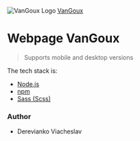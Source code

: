 ![VanGoux Logo](https://gromcode.s3.eu-central-1.amazonaws.com/front-end/html-css/lesson26/hw1/LogoSmallSolid.png)
[VanGoux](https://dereviankoviacheslav.github.io/Launch_websites/)
# Webpage VanGoux
> Supports mobile and desktop versions
> 
The tech stack is:
- [Node.js](https://nodejs.org/en)
- [npm](https://www.npmjs.com/)
- [Sass (Scss)](https://sass-lang.com/)

### Author

- Derevianko Viacheslav